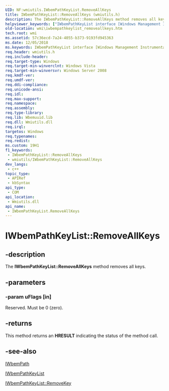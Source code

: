 ```yaml
---
UID: NF:wmiutils.IWbemPathKeyList.RemoveAllKeys
title: IWbemPathKeyList::RemoveAllKeys (wmiutils.h)
description: The IWbemPathKeyList::RemoveAllKeys method removes all keys.
helpviewer_keywords: ["IWbemPathKeyList interface [Windows Management Instrumentation]","RemoveAllKeys method","IWbemPathKeyList.RemoveAllKeys","IWbemPathKeyList::RemoveAllKeys","RemoveAllKeys","RemoveAllKeys method [Windows Management Instrumentation]","RemoveAllKeys method [Windows Management Instrumentation]","IWbemPathKeyList interface","_hmm_iwbempathkeylist_removeallkeys","wmi.iwbempathkeylist_removeallkeys","wmiutils/IWbemPathKeyList::RemoveAllKeys"]
old-location: wmi\iwbempathkeylist_removeallkeys.htm
tech.root: wmi
ms.assetid: 57c36ecd-7a24-4055-b373-9193fd945363
ms.date: 12/05/2018
ms.keywords: IWbemPathKeyList interface [Windows Management Instrumentation],RemoveAllKeys method, IWbemPathKeyList.RemoveAllKeys, IWbemPathKeyList::RemoveAllKeys, RemoveAllKeys, RemoveAllKeys method [Windows Management Instrumentation], RemoveAllKeys method [Windows Management Instrumentation],IWbemPathKeyList interface, _hmm_iwbempathkeylist_removeallkeys, wmi.iwbempathkeylist_removeallkeys, wmiutils/IWbemPathKeyList::RemoveAllKeys
req.header: wmiutils.h
req.include-header: 
req.target-type: Windows
req.target-min-winverclnt: Windows Vista
req.target-min-winversvr: Windows Server 2008
req.kmdf-ver: 
req.umdf-ver: 
req.ddi-compliance: 
req.unicode-ansi: 
req.idl: 
req.max-support: 
req.namespace: 
req.assembly: 
req.type-library: 
req.lib: Wbemuuid.lib
req.dll: Wmiutils.dll
req.irql: 
targetos: Windows
req.typenames: 
req.redist: 
ms.custom: 19H1
f1_keywords:
 - IWbemPathKeyList::RemoveAllKeys
 - wmiutils/IWbemPathKeyList::RemoveAllKeys
dev_langs:
 - c++
topic_type:
 - APIRef
 - kbSyntax
api_type:
 - COM
api_location:
 - Wmiutils.dll
api_name:
 - IWbemPathKeyList.RemoveAllKeys
---
```


# IWbemPathKeyList::RemoveAllKeys


## -description

The 
<b>IWbemPathKeyList::RemoveAllKeys</b> method removes all keys.

## -parameters

### -param uFlags [in]

Reserved. Must be 0 (zero).

## -returns

This method returns an <b>HRESULT</b> indicating the status of the method call.

## -see-also

<a href="https://docs.microsoft.com/windows/desktop/api/wmiutils/nn-wmiutils-iwbempath">IWbemPath</a>



<a href="https://docs.microsoft.com/windows/desktop/api/wmiutils/nn-wmiutils-iwbempathkeylist">IWbemPathKeyList</a>



<a href="https://docs.microsoft.com/windows/desktop/api/wmiutils/nf-wmiutils-iwbempathkeylist-removekey">IWbemPathKeyList::RemoveKey</a>

